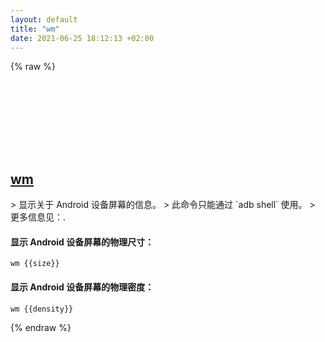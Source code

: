 ```yaml
---
layout: default
title: "wm"
date: 2021-06-25 18:12:13 +02:00
---
```

{% raw %}
<h2 id="wm">
  <a href="/zh/android/wm.html">wm</a> <a href="#wm"><svg class="icon">
    <use href="/assets/images/unicode_sprite.svg#link" />
  </svg></a>
</h2>
> 显示关于 Android 设备屏幕的信息。
> 此命令只能通过 `adb shell` 使用。
> 更多信息见：<https://adbinstaller.com/commands/adb-shell-wm-5b672b17e7958178a2955538>.

#### 显示 Android 设备屏幕的物理尺寸：
```shell
wm {{size}}
```
#### 显示 Android 设备屏幕的物理密度：
```shell
wm {{density}}
```
{% endraw %}